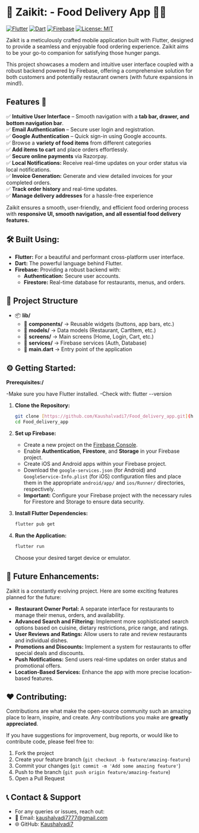 # 🛵 Zaikit: - Food Delivery App 🍔📱 
[![Flutter](https://img.shields.io/badge/Flutter-%2302569B.svg?style=for-the-badge&logo=Flutter&logoColor=white)](https://flutter.dev/)
[![Dart](https://img.shields.io/badge/Dart-%230175C2.svg?style=for-the-badge&logo=dart&logoColor=white)](https://dart.dev/)
[![Firebase](https://img.shields.io/badge/Firebase-%23FFCA28.svg?style=for-the-badge&logo=firebase&logoColor=black)](https://firebase.google.com/)
[![License: MIT](https://img.shields.io/badge/License-MIT-yellow.svg)](https://opensource.org/licenses/MIT)

Zaikit is a meticulously crafted mobile application built with Flutter, designed to provide a seamless and enjoyable food ordering experience. Zaikit aims to be your go-to companion for satisfying those hunger pangs.

This project showcases a modern and intuitive user interface coupled with a robust backend powered by Firebase, offering a comprehensive solution for both customers and potentially restaurant owners (with future expansions in mind!).

## Features 🚀  
✅ **Intuitive User Interface** – Smooth navigation with a **tab bar, drawer, and bottom navigation bar**.  
✅ **Email Authentication** – Secure user login and registration.  
✅ **Google Authentication** – Quick sign-in using Google accounts.  
✅ Browse a **variety of food items** from different categories  
✅ **Add items to cart** and place orders effortlessly.  
✅ **Secure online payments** via Razorpay.  
✅ **Local Notifications:** Receive real-time updates on your order status via local notifications.  
✅ **Invoice Generation:** Generate and view detailed invoices for your completed orders.  
✅ **Track order history** and real-time updates.    
✅ **Manage delivery addresses** for a hassle-free experience    

Zaikit ensures a smooth, user-friendly, and efficient food ordering process with **responsive UI, smooth navigation, and all essential food delivery features.**  

## 🛠️ Built Using:

* **Flutter:** For a beautiful and performant cross-platform user interface.
* **Dart:** The powerful language behind Flutter.
* **Firebase:** Providing a robust backend with:
    * **Authentication:** Secure user accounts.
    * **Firestore:** Real-time database for restaurants, menus, and orders.
      
##  📂 Project Structure
 
- 📦 **lib/**
  - 📂 **components/** → Reusable widgets (buttons, app bars, etc.)  
  - 📂 **models/** → Data models (Restaurant, CartItem, etc.)  
  - 📂 **screens/** → Main screens (Home, Login, Cart, etc.)  
  - 📂 **services/** → Firebase services (Auth, Database)  
  - 📜 **main.dart** → Entry point of the application  

## ⚙️ Getting Started:
 **Prerequisites:/**

  -Make sure you have Flutter installed. 
  -Check with: flutter --version

1.  **Clone the Repository:**
    ```bash
    git clone [https://github.com/Kaushalvadi7/Food_delivery_app.git](https://www.google.com/search?q=https://github.com/Kaushalvadi7/Food_delivery_app.git)
    cd Food_delivery_app
    ```

2.  **Set up Firebase:**
    * Create a new project on the [Firebase Console](https://console.firebase.google.com/).
    * Enable **Authentication**, **Firestore**, and **Storage** in your Firebase project.
    * Create iOS and Android apps within your Firebase project.
    * Download the `google-services.json` (for Android) and `GoogleService-Info.plist` (for iOS) configuration files and place them in the appropriate `android/app/` and `ios/Runner/` directories, respectively.
    * **Important:** Configure your Firebase project with the necessary rules for Firestore and Storage to ensure data security.

3.  **Install Flutter Dependencies:**
    ```bash
    flutter pub get
    ```

4.  **Run the Application:**
    ```bash
    flutter run
    ```

    Choose your desired target device or emulator.

## 🚀 Future Enhancements:

Zaikit is a constantly evolving project. Here are some exciting features planned for the future:

* **Restaurant Owner Portal:** A separate interface for restaurants to manage their menus, orders, and availability.
* **Advanced Search and Filtering:** Implement more sophisticated search options based on cuisine, dietary restrictions, price range, and ratings.
* **User Reviews and Ratings:** Allow users to rate and review restaurants and individual dishes.
* **Promotions and Discounts:** Implement a system for restaurants to offer special deals and discounts.
* **Push Notifications:** Send users real-time updates on order status and promotional offers.
* **Location-Based Services:** Enhance the app with more precise location-based features.

## ❤️ Contributing:

Contributions are what make the open-source community such an amazing place to learn, inspire, and create. Any contributions you make are **greatly appreciated**.

If you have suggestions for improvement, bug reports, or would like to contribute code, please feel free to:

1.  Fork the project
2.  Create your feature branch (`git checkout -b feature/amazing-feature`)
3.  Commit your changes (`git commit -m 'Add some amazing feature'`)
4.  Push to the branch (`git push origin feature/amazing-feature`)
5.  Open a Pull Request

## 📞 Contact & Support
  - For any queries or issues, reach out:
  - 📧 Email: kaushalvadi7777@gmail.com 
  - 🌐 GitHub: [Kaushalvadi7](https://github.com/Kaushalvadi7)  
